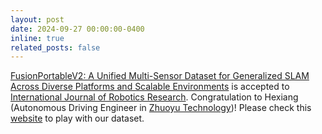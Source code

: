 ```yaml
---
layout: post
date: 2024-09-27 00:00:00-0400
inline: true
related_posts: false
---
```


<a href="">FusionPortableV2: A Unified Multi-Sensor Dataset for Generalized SLAM Across Diverse Platforms and Scalable Environments</a> is accepted to <a href="">International Journal of Robotics Research</a>. 
Congratulation to Hexiang (Autonomous Driving Engineer in [Zhuoyu Technology](https://www.zyt.com/zh))!
Please check this <a href="https://fusionportable.github.io/dataset/fusionportable_v2">website</a> to play with our dataset.
<br>
<!-- We also plan to release a technical report about existing open challenges. Please stay tuned for further updates. -->


